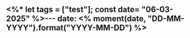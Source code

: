 <%*
let tags = ["test"];
const date= "06-03-2025"
%>---
date: <% moment(date, "DD-MM-YYYY").format("YYYY-MM-DD") %>
---